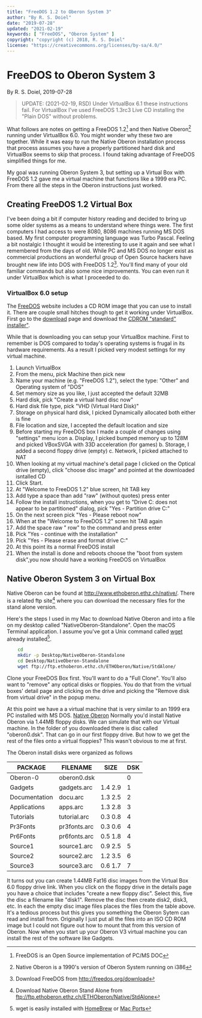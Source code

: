 ```yaml
---
title: "FreeDOS 1.2 to Oberon System 3"
author: "By R. S. Doiel"
date: "2019-07-28"
updated: "2021-02-19"
keywords: [ "FreeDOS", "Oberon System" ]
copyright: "copyright (c) 2018, R. S. Doiel"
license: "https://creativecommons.org/licenses/by-sa/4.0/"
---
```



FreeDOS to Oberon System 3
==========================

By R. S. Doiel, 2019-07-28

>    UPDATE: (2021-02-19, RSD) Under VirtualBox 6.1 these
>    instructions fail. For VirtualBox I've used FreeDOS 1.3rc3
>    Live CD installing the "Plain DOS" without problems.

What follows are notes on getting a FreeDOS 1.2[^1] and 
then Native Oberon[^2] running under VirtualBox 6.0. You might 
wonder why these two are together. While it was
easy to run the Native Oberon installation process that process
assumes you have a properly partitioned hard disk and VirtualBox
seems to skip that process. I found taking advantage of FreeDOS
simplified things for me.

My goal was running Oberon System 3, but setting up a Virtual Box
with FreeDOS 1.2 gave me a virtual machine that functions like a 
1999 era PC. From there all the steps in the Oberon instructions
just worked.

## Creating FreeDOS 1.2 Virtual Box

I've been doing a bit if computer history reading and decided to
bring up some older systems as a means to understand where
things were.  The first computers I had access to were 8080, 8086
machines running MS DOS based. My first computer programming language
was Turbo Pascal. Feeling a bit nostalgic I thought it would be
interesting to use it again and see what I remembered from the days
of old. While PC and MS DOS no longer exist as commercial productions
an wonderful group of Open Source hackers have brought new life into
DOS with FreeDOS 1.2[^3]. You'll find many of your old familiar commands
but also some nice improvements. You can even run it under VirtualBox
which is what I proceeded to do.

### VirtualBox 6.0 setup

The [FreeDOS](https://freedos.org) website includes a CD ROM image
that you can use to install it. There are couple small hitches though
to get it working under VirtualBox. First go to the [download](https://freedos.org/download) page and download the [CDROM "standard" installer"](http://www.freedos.org/download/download/FD12CD.iso).

While that is downloading you can setup your VirtualBox machine.
First to remember is DOS compared to today's operating systems is
frugal in its hardware requirements. As a result I picked very modest
settings for my virtual machine. 

1. Launch VirtualBox
2. From the menu, pick Machine then pick new
3. Name your machine (e.g. "FreeDOS 1.2"), select the type: "Other" and Operating system of "DOS"
4. Set memory size as you like, I just accepted the default 32MB
5. Hard disk, pick "Create a virtual hard disc now"
6. Hard disk file type, pick "VHD (Virtual Hard Disk)"
7. Storage on physical hard disk, I picked Dynamically allocated both either is fine
8. File location and size, I accepted the default location and size
9. Before starting my FreeDOS box I made a couple of changes using "settings" menu icon
    a. Display, I picked bumped memory up to 128M and picked VBoxSVGA with 33D acceleration (for games)
    b. Storage, I added a second floppy drive (empty)
    c. Network, I picked attached to NAT
10. When looking at my virtual machine's detail page I clicked on the Optical drive (empty), click "choose disc image" and pointed at the downloaded isntalled CD
11. Click Start.
12. At "Welcome to FreeDOS 1.2" blue screen, hit TAB key
13. Add type a space than add "raw" (without quotes) press enter
14. Follow the install instructions, when you get to "Drive C: does not appear to be partitioned" dialog, pick "Yes - Partition drive C:"
15. On the next screen pick "Yes - Please reboot now"
16. When at the "Welcome to FreeDOS 1.2" scren hit TAB again
17. Add the space raw " row" to the command and press enter
18. Pick "Yes - continue with the installation"
19. Pick "Yes - Please erase and format drive C:"
20. At this point its a normal FreeDOS install
21. When the install is done and reboots choose the "boot from system disk",you now should have a working FreeDOS on VirtualBox

## Native Oberon System 3 on Virtual Box

Native Oberon can be found at http://www.ethoberon.ethz.ch/native/.
There is a related ftp site[^4] where you can download the necessary
files for the stand alone version. 

Here's the steps I used in my Mac to download Native Oberon and
into a file on my desktop called "NativeOberon-Standalone". Open
the macOS Terminal application. I assume you've got a Unix
command called [wget](https://en.wikipedia.org/wiki/Wget)
already installed[^5].

```bash
    cd
    mkdir -p Desktop/NativeOberon-Standalone
    cd Desktop/NativeOberon-Standalone
    wget ftp://ftp.ethoberon.ethz.ch/ETHOberon/Native/StdAlone/
```

Clone your FreeDOS Box first. You'll want to do a "Full Clone". You'll
also want to "remove" any optical disks or floppies. You do that from
the virtual boxes' detail page and clicking on the drive and picking the
"Remove disk from virtual drive" in the popup menu.

At this point we have a a virtual machine that is very similar to an 
1999 era PC installed with MS DOS.  [Native Oberon](http://www.ethoberon.ethz.ch/native/) Normally you'd install Native Oberon
via 1.44MB floppy disks. We can simulate that with our Virtual machine.
In the folder of you downloaded there is disc called "oberon0.dsk". That
can go in our first floppy drive. But how to we get the rest of the 
files onto a virtual floppies? This wasn't obvious to me at first.

The Oberon install disks were organized as follows

| PACKAGE    | FILENAME     | SIZE  | DSK   |
| ---------- | ------------ | ----- | ----- |
| Oberon-0      | oberon0.dsk  |          | 0 | 
| Gadgets       | gadgets.arc  | 1.4  2.9 | 1 | 
| Documentation | docu.arc     | 1.3  2.5 | 2 | 
| Applications  | apps.arc     | 1.3  2.8 | 3 | 
| Tutorials     | tutorial.arc | 0.3  0.8 | 4 | 
| Pr3Fonts      | pr3fonts.arc | 0.3  0.6 | 4 | 
| Pr6Fonts      | pr6fonts.arc | 0.5  1.8 | 4 | 
| Source1       | source1.arc  | 0.9  2.5 | 5 | 
| Source2       | source2.arc  | 1.2  3.5 | 6 | 
| Source3       | source3.arc  | 0.6  1.7 | 7 | 

It turns out you can create 1.44MB Fat16 disc images from the
Virtual Box 6.0 floppy drive link.  When you click on the floppy
drive in the details page you have a choice that includes "create a new floppy disc". Select this, five the disc a filename like "disk1". Remove
the disc then create disk2, disk3, etc. In each the empty disc image
files places the files from the table above. It's a tedious process
but this gives you something the Oberon Sytem can read and install
from. Originally I just put all the files into an ISO CD ROM image
but I could not figure out how to mount that from this version
of Oberon. Now when you start up your Oberon V3 virtual machine
you can install the rest of the software like Gadgets.


[^1]: FreeDOS is an Open Source implementation of PC/MS DOC

[^2]: Native Oberon is a 1990's version of Oberon System running on i386

[^3]: Download FreeDOS from http://freedos.org/download

[^4]: Download Native Oberon Stand Alone from ftp://ftp.ethoberon.ethz.ch/ETHOberon/Native/StdAlone

[^5]: wget is easily installed with [HomeBrew](https://brew.sh/) or [Mac Ports](https://www.macports.org/)
